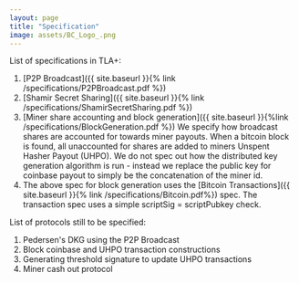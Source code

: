 ```yaml
---
layout: page
title: "Specification"
image: assets/BC_Logo_.png
---
```


List of specifications in TLA+:

1. [P2P Broadcast]({{ site.baseurl }}{% link /specifications/P2PBroadcast.pdf %})
1. [Shamir Secret Sharing]({{ site.baseurl }}{% link /specifications/ShamirSecretSharing.pdf %})
1. [Miner share accounting and block generation]({{ site.baseurl }}{%link /specifications/BlockGeneration.pdf %}) We specify how
   broadcast shares are accounted for towards miner payouts. When a
   bitcoin block is found, all unaccounted for shares are added to
   miners Unspent Hasher Payout (UHPO). We do not spec out how the
   distributed key generation algorithm is run - instead we replace the
   public key for coinbase payout to simply be the concatenation of
   the miner id.
1. The above spec for block generation uses the [Bitcoin Transactions]({{ site.baseurl }}{% link /specifications/Bitcoin.pdf%}) spec.
   The transaction spec uses a simple scriptSig = scriptPubkey check.


List of protocols still to be specified:

1. Pedersen's DKG using the P2P Broadcast
1. Block coinbase and UHPO transaction constructions
1. Generating threshold signature to update UHPO transactions
1. Miner cash out protocol
